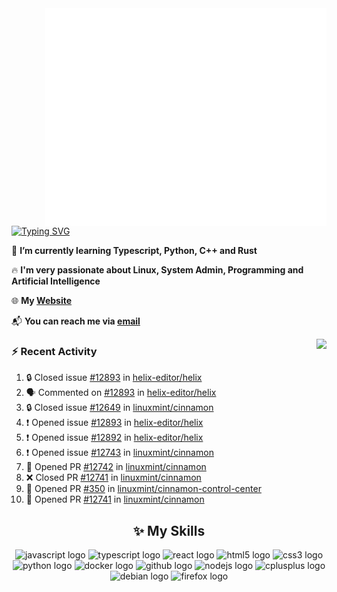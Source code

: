 <img align="right" width="450" src="github-metrics.svg">

[![Typing SVG](https://readme-typing-svg.herokuapp.com?duration=2500&vCenter=true&width=200&height=40&lines=Hello+World+👋)](https://git.io/typing-svg)

🌱 **I’m currently learning Typescript, Python, C++ and Rust**

🔥 **I'm very passionate about Linux, System Admin, Programming and Artificial Intelligence**

🌐 **My [Website](https://kpcofgs.github.io/)**

📬 **You can reach me via [email](mailto:shixian_sheng-2@protonmail.com)**

<a>
    <img align="right" height=210px src="https://github-readme-stats.vercel.app/api?username=KPCOFGS&theme=tokyonight&show_icons=true&show=prs_merged">
</a>

### ⚡ **Recent Activity**
<!--START_SECTION:activity-->
1. 🔒 Closed issue [#12893](https://github.com/helix-editor/helix/issues/12893) in [helix-editor/helix](https://github.com/helix-editor/helix)
2. 🗣 Commented on [#12893](https://github.com/helix-editor/helix/issues/12893#issuecomment-2679462594) in [helix-editor/helix](https://github.com/helix-editor/helix)
3. 🔒 Closed issue [#12649](https://github.com/linuxmint/cinnamon/issues/12649) in [linuxmint/cinnamon](https://github.com/linuxmint/cinnamon)
4. ❗ Opened issue [#12893](https://github.com/helix-editor/helix/issues/12893) in [helix-editor/helix](https://github.com/helix-editor/helix)
5. ❗ Opened issue [#12892](https://github.com/helix-editor/helix/issues/12892) in [helix-editor/helix](https://github.com/helix-editor/helix)
6. ❗ Opened issue [#12743](https://github.com/linuxmint/cinnamon/issues/12743) in [linuxmint/cinnamon](https://github.com/linuxmint/cinnamon)
7. 💪 Opened PR [#12742](https://github.com/linuxmint/cinnamon/pull/12742) in [linuxmint/cinnamon](https://github.com/linuxmint/cinnamon)
8. ❌ Closed PR [#12741](https://github.com/linuxmint/cinnamon/pull/12741) in [linuxmint/cinnamon](https://github.com/linuxmint/cinnamon)
9. 💪 Opened PR [#350](https://github.com/linuxmint/cinnamon-control-center/pull/350) in [linuxmint/cinnamon-control-center](https://github.com/linuxmint/cinnamon-control-center)
10. 💪 Opened PR [#12741](https://github.com/linuxmint/cinnamon/pull/12741) in [linuxmint/cinnamon](https://github.com/linuxmint/cinnamon)
<!--END_SECTION:activity-->

<div align="center">
    
## ✨ **My Skills**

  <img src="https://cdn.jsdelivr.net/gh/devicons/devicon/icons/javascript/javascript-original.svg" height="30" alt="javascript logo"  />
  <img src="https://cdn.jsdelivr.net/gh/devicons/devicon/icons/typescript/typescript-original.svg" height="30" alt="typescript logo"  />
  <img src="https://cdn.jsdelivr.net/gh/devicons/devicon/icons/react/react-original.svg" height="30" alt="react logo"  />
  <img src="https://cdn.jsdelivr.net/gh/devicons/devicon/icons/html5/html5-original.svg" height="30" alt="html5 logo"  />
  <img src="https://cdn.jsdelivr.net/gh/devicons/devicon/icons/css3/css3-original.svg" height="30" alt="css3 logo"  />
  <img src="https://cdn.jsdelivr.net/gh/devicons/devicon/icons/python/python-original.svg" height="30" alt="python logo"  />
  <img src="https://cdn.jsdelivr.net/gh/devicons/devicon/icons/docker/docker-original.svg" height="30" alt="docker logo"  />
  <img src="https://cdn.jsdelivr.net/gh/devicons/devicon/icons/github/github-original.svg" height="30" alt="github logo"  />
  <img src="https://cdn.jsdelivr.net/gh/devicons/devicon/icons/nodejs/nodejs-original.svg" height="30" alt="nodejs logo"  />
  <img src="https://cdn.jsdelivr.net/gh/devicons/devicon/icons/cplusplus/cplusplus-original.svg" height="30" alt="cplusplus logo"  />
  <img src="https://cdn.jsdelivr.net/gh/devicons/devicon/icons/debian/debian-original.svg" height="30" alt="debian logo"  />
  <img src="https://cdn.jsdelivr.net/gh/devicons/devicon/icons/firefox/firefox-original.svg" height="30" alt="firefox logo"  />
</div>
